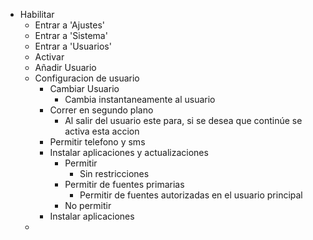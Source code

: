 - Habilitar
	- Entrar a 'Ajustes'
	- Entrar a 'Sistema'
	- Entrar a 'Usuarios'
	- Activar
	- Añadir Usuario
	- Configuracion de usuario
		- Cambiar Usuario
			- Cambia instantaneamente al usuario
		- Correr en segundo plano
			- Al salir del usuario este para, si se desea que continúe se activa esta accion
		- Permitir telefono y sms
		- Instalar aplicaciones y actualizaciones
			- Permitir
				- Sin restricciones
			- Permitir de fuentes primarias
				- Permitir de fuentes autorizadas en el usuario principal
			- No permitir
		- Instalar aplicaciones
	-
